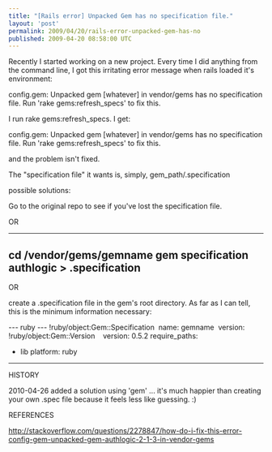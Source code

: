 ```yaml
---
title: "[Rails error] Unpacked Gem has no specification file."
layout: 'post'
permalink: 2009/04/20/rails-error-unpacked-gem-has-no
published: 2009-04-20 08:58:00 UTC
---
```

Recently I started working on a new project. Every time I did anything from the command line, I got this irritating error message when rails loaded it's environment: 

config.gem: Unpacked gem [whatever] in vendor/gems has no specification file. Run 'rake gems:refresh_specs' to fix this.

I run rake gems:refresh_specs. I get:

config.gem: Unpacked gem [whatever] in vendor/gems has no specification file. Run 'rake gems:refresh_specs' to fix this.

and the problem isn't fixed.

The &quot;specification file&quot; it wants is, simply, gem_path/.specification

possible solutions:

Go to the original repo to see if you've lost the specification file.

OR

---
cd /vendor/gems/gemname
gem specification authlogic &gt; .specification
---

OR

create a .specification file in the gem's root directory.  As far as I can tell, this is the minimum information necessary:

--- ruby
  --- !ruby/object:Gem::Specification 
  name: gemname 
  version: !ruby/object:Gem::Version
     version: 0.5.2
  require_paths:
  - lib
  platform: ruby
---

HISTORY

2010-04-26 added a solution using 'gem' ... it's much happier than creating your own .spec file because it feels less like guessing. :)

REFERENCES

http://stackoverflow.com/questions/2278847/how-do-i-fix-this-error-config-gem-unpacked-gem-authlogic-2-1-3-in-vendor-gems
